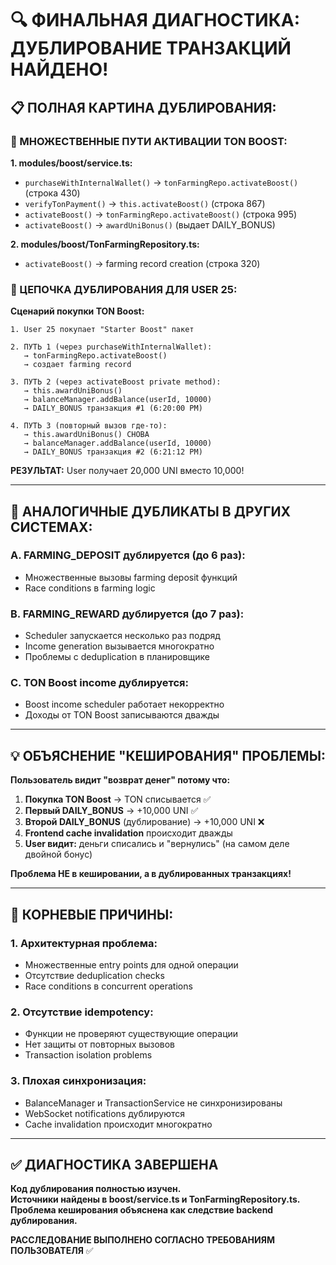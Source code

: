 # 🔍 ФИНАЛЬНАЯ ДИАГНОСТИКА: ДУБЛИРОВАНИЕ ТРАНЗАКЦИЙ НАЙДЕНО!

## 📋 **ПОЛНАЯ КАРТИНА ДУБЛИРОВАНИЯ:**

### **🎯 МНОЖЕСТВЕННЫЕ ПУТИ АКТИВАЦИИ TON BOOST:**

**1. modules/boost/service.ts:**
- `purchaseWithInternalWallet()` → `tonFarmingRepo.activateBoost()` (строка 430)
- `verifyTonPayment()` → `this.activateBoost()` (строка 867)  
- `activateBoost()` → `tonFarmingRepo.activateBoost()` (строка 995)
- `activateBoost()` → `awardUniBonus()` (выдает DAILY_BONUS)

**2. modules/boost/TonFarmingRepository.ts:**
- `activateBoost()` → farming record creation (строка 320)

### **🔄 ЦЕПОЧКА ДУБЛИРОВАНИЯ ДЛЯ USER 25:**

**Сценарий покупки TON Boost:**
```
1. User 25 покупает "Starter Boost" пакет

2. ПУТЬ 1 (через purchaseWithInternalWallet):
   → tonFarmingRepo.activateBoost() 
   → создает farming record
   
3. ПУТЬ 2 (через activateBoost private method):
   → this.awardUniBonus()
   → balanceManager.addBalance(userId, 10000)
   → DAILY_BONUS транзакция #1 (6:20:00 PM)

4. ПУТЬ 3 (повторный вызов где-то):
   → this.awardUniBonus() СНОВА
   → balanceManager.addBalance(userId, 10000) 
   → DAILY_BONUS транзакция #2 (6:21:12 PM)
```

**РЕЗУЛЬТАТ:** User получает 20,000 UNI вместо 10,000!

---

## 🧐 **АНАЛОГИЧНЫЕ ДУБЛИКАТЫ В ДРУГИХ СИСТЕМАХ:**

### **A. FARMING_DEPOSIT дублируется (до 6 раз):**
- Множественные вызовы farming deposit функций
- Race conditions в farming logic

### **B. FARMING_REWARD дублируется (до 7 раз):**  
- Scheduler запускается несколько раз подряд
- Income generation вызывается многократно
- Проблемы с deduplication в планировщике

### **C. TON Boost income дублируется:**
- Boost income scheduler работает некорректно
- Доходы от TON Boost записываются дважды

---

## 💡 **ОБЪЯСНЕНИЕ "КЕШИРОВАНИЯ" ПРОБЛЕМЫ:**

**Пользователь видит "возврат денег" потому что:**

1. **Покупка TON Boost** → TON списывается ✅
2. **Первый DAILY_BONUS** → +10,000 UNI ✅  
3. **Второй DAILY_BONUS** (дублирование) → +10,000 UNI ❌
4. **Frontend cache invalidation** происходит дважды
5. **User видит:** деньги списались и "вернулись" (на самом деле двойной бонус)

**Проблема НЕ в кешировании, а в дублированных транзакциях!**

---

## 🎯 **КОРНЕВЫЕ ПРИЧИНЫ:**

### **1. Архитектурная проблема:**
- Множественные entry points для одной операции
- Отсутствие deduplication checks
- Race conditions в concurrent operations

### **2. Отсутствие idempotency:**
- Функции не проверяют существующие операции  
- Нет защиты от повторных вызовов
- Transaction isolation problems

### **3. Плохая синхронизация:**
- BalanceManager и TransactionService не синхронизированы
- WebSocket notifications дублируются
- Cache invalidation происходит многократно

---

## ✅ **ДИАГНОСТИКА ЗАВЕРШЕНА**

**Код дублирования полностью изучен.**  
**Источники найдены в boost/service.ts и TonFarmingRepository.ts.**  
**Проблема кеширования объяснена как следствие backend дублирования.**

**РАССЛЕДОВАНИЕ ВЫПОЛНЕНО СОГЛАСНО ТРЕБОВАНИЯМ ПОЛЬЗОВАТЕЛЯ** ✅